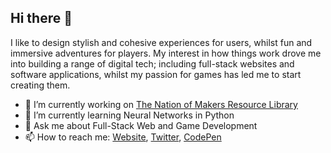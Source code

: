 ## Hi there 👋

I like to design stylish and cohesive experiences for users, whilst fun and immersive adventures for players. My interest in how things work drove me into building a range of digital tech; including full-stack websites and software applications, whilst my passion for games has led me to start creating them.

- 🔭 I’m currently working on [The Nation of Makers Resource Library](https://item-alliance.com)
- 🌱 I’m currently learning Neural Networks in Python
- 💬 Ask me about Full-Stack Web and Game Development
- 📫 How to reach me: [Website](https://squaresheepstudios.com), [Twitter](https://twitter.com/SquareSheepDev), [CodePen](https://codepen.io/SquareSheep-Studios)
